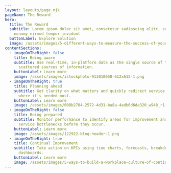 ```yaml
---
layout: layouts/page.njk
pageName: The Reward
hero:
  title: The Reward
  subtitle: Lorem ipsum dolor sit amet, consetetur sadipscing elitr, sed diam
    nonumy eirmod tempor invidunt
  buttonLabel: Explore Solution
  image: /assets/images/5-different-ways-to-measure-the-success-of-your-small-business-or-startup-1.png
contentSections:
  - imageOnTheRight: false
    title: Being aware
    subtitle: Use real-time, in-platform data as the single source of truth - not
      scattered sources of information.
    buttonLabel: Learn more
    image: /assets/images/istockphoto-913010050-612x612-1.png
  - imageOnTheRight: true
    title: Planning ahead
    subtitle: Get clarity on what matters and quickly redirect service coverage to
      where it's needed most.
    buttonLabel: Learn more
    image: /assets/images/008b2784-2572-4d31-ba8a-4adb6d6da320_w948_r1-1.png
  - imageOnTheRight: false
    title: Being prepared
    subtitle: Monitor performance to identify areas for improvement and detect
      service bottlenecks before they occur.
    buttonLabel: Learn more
    image: /assets/images/122922-blog-header-1.png
  - imageOnTheRight: true
    title: Continual Improvement
    subtitle: Take action on KPIs using time charts, forecasts, breakdowns, and
      dashboards.
    buttonLabel: Learn more
    image: /assets/images/5-ways-to-build-a-workplace-culture-of-continuous-improvement-1.png
---
```

